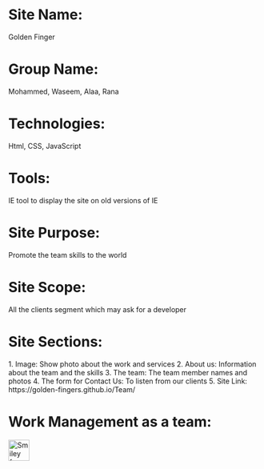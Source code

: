 #

<h1> Site Name: </h1> Golden Finger

<h1> Group Name: </h1> Mohammed, Waseem, Alaa, Rana

<h1> Technologies: </h1> Html, CSS, JavaScript

<h1> Tools: </h1> IE tool to display the site on old versions of IE

<h1> Site Purpose: </h1> Promote the team skills to the world

<h1> Site Scope: </h1> All the clients segment which may ask for a developer

<h1> Site Sections: </h1>
1. Image: Show photo about the work and services
2. About us: Information about the team and the skills
3. The team: The team member names and photos
4. The form for Contact Us: To listen from our clients
5. Site Link: https://golden-fingers.github.io/Team/

<h1> Work Management as a team: </h1>
<img src="smiley.gif" alt="Smiley face" height="42" width="42">
